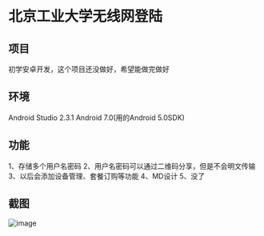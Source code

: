 # 北京工业大学无线网登陆
## 项目
初学安卓开发，这个项目还没做好，希望能做完做好
## 环境
Android Studio 2.3.1
Android 7.0(用的Android 5.0SDK)
## 功能
1、存储多个用户名密码
2、用户名密码可以通过二维码分享，但是不会明文传输
3、以后会添加设备管理、套餐订购等功能
4、MD设计
5、没了
## 截图
![image](https://github.com/zhcong/BJUTlgn/screenshot/main.png)
